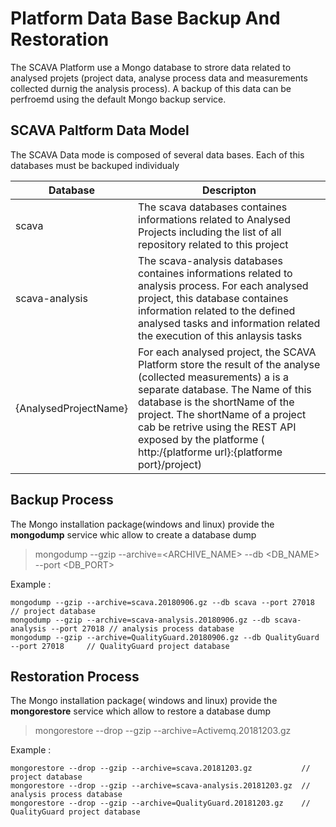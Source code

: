 #  Platform Data Base Backup And Restoration

The SCAVA Platform use a Mongo database to strore data related to analysed projets (project data, analyse process data and  measurements collected durnig the analysis process). A backup of this data can be  perfroemd using the default Mongo backup service.


## SCAVA Paltform Data Model

The SCAVA Data mode is composed of several data bases. Each of this databases must be backuped individualy 

| Database        | Descripton   |
| ------------- | -----|
| scava     | The scava databases containes informations related to Analysed Projects including the list of all repository related to this project  |
| scava-analysis |  The scava-analysis databases containes informations related to analysis process. For each analysed project, this database containes information related to the defined analysed tasks and information related the execution of this anlaysis tasks |
| {AnalysedProjectName}| For each analysed project, the SCAVA Platform store the result of the analyse (collected measurements) a is a separate database. The Name of this database is the shortName of the project. The  shortName of a project cab be retrive using the REST API exposed by the platforme ( http:/{platforme url}:{platforme port}/project)|

## Backup Process

The Mongo installation package(windows and linux)  provide the **mongodump** service whic allow to create a database dump

> mongodump --gzip --archive=<ARCHIVE_NAME> --db <DB_NAME> --port <DB_PORT>


Example :
```
mongodump --gzip --archive=scava.20180906.gz --db scava --port 27018                   // project database
mongodump --gzip --archive=scava-analysis.20180906.gz --db scava-analysis --port 27018 // analysis process database
mongodump --gzip --archive=QualityGuard.20180906.gz --db QualityGuard --port 27018     // QualityGuard project database
```

## Restoration Process

The Mongo installation package( windows and linux)  provide the **mongorestore** service which allow to restore a database dump

> mongorestore --drop --gzip --archive=Activemq.20181203.gz 

Example :
```
mongorestore --drop --gzip --archive=scava.20181203.gz           // project database
mongorestore --drop --gzip --archive=scava-analysis.20181203.gz  // analysis process database
mongorestore --drop --gzip --archive=QualityGuard.20181203.gz    // QualityGuard project database
```

